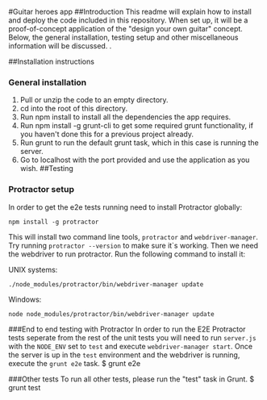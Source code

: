 #Guitar heroes app
##Introduction
This readme will explain how to install and deploy the code included in this repository.
When set up, it will be a proof-of-concept application of the "design your own guitar" concept.
Below, the general installation, testing setup and other miscellaneous information will be discussed.
.

##Installation instructions
### General installation
1. Pull or unzip the code to an empty directory.
2. cd into the root of this directory.
3. Run npm install to install all the dependencies the app requires.
4. Run npm install -g grunt-cli to get some required grunt functionality, if you haven't done this for a previous project already.
5. Run grunt to run the default grunt task, which in this case is running the server.
6. Go to localhost with the port provided and use the application as you wish.
##Testing

### Protractor setup

In order to get the e2e tests running need to install Protractor globally:

	npm install -g protractor

This will install two command line tools, `protractor` and `webdriver-manager`. Try running `protractor --version` to make sure it`s working. Then we need the webdriver to run protractor. Run the following command to install it:

UNIX systems:

	./node_modules/protractor/bin/webdriver-manager update

Windows:

	node node_modules/protractor/bin/webdriver-manager update


###End to end testing with Protractor
In order to run the E2E Protractor tests seperate from the rest of the unit tests you will need to run `server.js` with the `NODE_ENV` set to `test` and execute `webdriver-manager start`.
Once the server is up in the `test` environment and the webdriver is running, execute the `grunt e2e` task.
$ grunt e2e

###Other tests
To run all other tests, please run the "test" task in Grunt.
$ grunt test